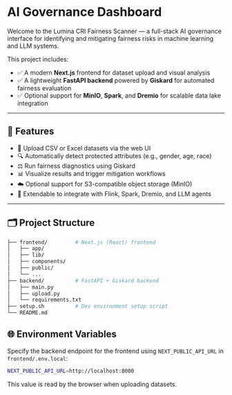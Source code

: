 # AI Governance Dashboard

Welcome to the Lumina CRI Fairness Scanner — a full-stack AI governance interface for identifying and mitigating fairness risks in machine learning and LLM systems.

This project includes:

- ✅ A modern **Next.js** frontend for dataset upload and visual analysis
- ✅ A lightweight **FastAPI backend** powered by **Giskard** for automated fairness evaluation
- ✅ Optional support for **MinIO**, **Spark**, and **Dremio** for scalable data lake integration

---

## 🚀 Features

- 📂 Upload CSV or Excel datasets via the web UI
- 🔍 Automatically detect protected attributes (e.g., gender, age, race)
- ⚖️ Run fairness diagnostics using Giskard
- 📊 Visualize results and trigger mitigation workflows
- ☁️ Optional support for S3-compatible object storage (MinIO)
- 🔌 Extendable to integrate with Flink, Spark, Dremio, and LLM agents

---

## 🗂️ Project Structure

```bash
├── frontend/         # Next.js (React) frontend
│   ├── app/
│   ├── lib/
│   ├── components/
│   ├── public/
│   └── ...
├── backend/          # FastAPI + Giskard backend
│   ├── main.py
│   ├── upload.py
│   └── requirements.txt
├── setup.sh          # Dev environment setup script
└── README.md
```

## 🌐 Environment Variables

Specify the backend endpoint for the frontend using `NEXT_PUBLIC_API_URL` in `frontend/.env.local`:

```bash
NEXT_PUBLIC_API_URL=http://localhost:8000
```

This value is read by the browser when uploading datasets.
